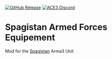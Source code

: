 [![GitHub Release](https://img.shields.io/github/v/release/cparadis777/Spagistan-Armed-Forces-Equipment?style=flat-square&label=Latest)](https://github.com/cparadis777/Spagistan-Armed-Forces-Equipment/releases)
[![ACE3 Discord](https://img.shields.io/badge/Discord-Join-darkviolet.svg?style=flat-square)](https://discord.gg/JFbyRbGGkz)

Spagistan Armed Forces Equipement
========

Mod for the [Spagistan](https://spagistan.army) Arma3 Unit

